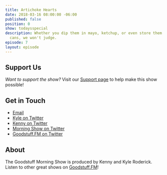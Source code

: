 ```yaml
---
title: Artichoke Hearts
date: 2018-03-16 08:00:00 -06:00
published: false
position: 0
show: todaysspecial
description: Whether you dip them in mayo, ketchup, or even store them in empty Pringles
  cans, we won't judge.
episode: 7
layout: episode
---
```




## Support Us
*Want to support the show?* Visit our [Support page](https://goodstuff.fm/support) to help make this show possible!

## Get in Touch
* [Email](mailto:kyle@goodstuff.fm)
* [Kyle on Twitter](http://twitter.com/dogburps)
* [Kenny on Twitter](http://twitter.com/pizzarobotics)
* [Morning Show on Twitter](http://twitter.com/morningshowam)
* [Goodstuff.FM on Twitter](http://twitter.com/goodstufffm)

## About
The Goodstuff Morning Show is produced by Kenny and Kyle Roderick. Listen to other great shows on [Goodstuff.FM](http://goodstuff.fm/shows)!
